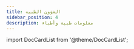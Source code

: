 ```yaml
---
title: الشؤون الطبية
sidebar_position: 4
description: معلومات طبية وأطباء
---
```


import DocCardList from '@theme/DocCardList';

<DocCardList />
